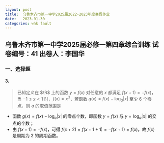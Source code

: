 ```yaml
---
layout: post
title:  乌鲁木齐市第一中学2025届2022-2023年度寒假作业
date:   2023-01-30
categories: whk fault
---
```


## 乌鲁木齐市第一中学2025届必修一第四章综合训练 试卷编号：41 出卷人：李国华

### 一、选择题

#### 3.

> 已知定义在 $\R$ 上的函数 $y = f(x)$ 对任意的 $x$ 都满足 $f(x + 1) = - f(x)$，当 $-1 \le x \lt 1$ 时，$f(x) = x^3$，若函数 $g(x) = f(x) - \log_a \lvert x \rvert$ 至少 $6$ 个零点，则 $a$ 的取值范围是

* 函数 $g(x) = f(x) - \log_a \lvert x \rvert$ 的零点个数，即函数 $y = f(x)$ 与 $y = \log_a \lvert x \rvert$ 的交点的个数；
* 由 $f(x + 1) = -f(x)$，可得 $f(x + 2) = f(x + 1 + 1) = - f(x + 1) = f(x)$，故 $f(x)$ 是周期为 $2$ 的周期函数。